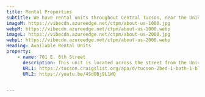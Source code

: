 ```yaml
---
title: Rental Properties
subtitle: We have rental units throughout Central Tucson, near the University of Arizona. See available units below or <a class="link dim" href="/contact">contact us</a> with questions or to apply.
imageM: https://vibecdn.azureedge.net/ctpm/about-us-1000.jpg
webpM: https://vibecdn.azureedge.net/ctpm/about-us-1000.webp
imageL: https://vibecdn.azureedge.net/ctpm/about-us-2000.jpg
webpL: https://vibecdn.azureedge.net/ctpm/about-us-2000.webp
Heading: Available Rental Units
property:
    - name: 701 E. 6th Street
      description: This unit is located across the street from the University of Arizona, 3 Blocks from 4th Avenue and Downtown, and less than a 5-minute drive to Banner Medical. This unit has a main bedroom and an additional den/office space that could be a bedroom. It comes with central A/C, hardwood floors, and washer/dryer unit in the backyard. The landlord pays for 2 street parking permits. Onsite parking is rented out and not available. Landlord pays for water, sewer and trash. Tenant pays for electrical, gas and all other utilities.
      URL1: https://tucson.craigslist.org/apa/d/tucson-2bed-1-bath-1-block-from-of/7162256247.html
      URL2: https://youtu.be/4SdOBj9L1WQ
    

---
```




